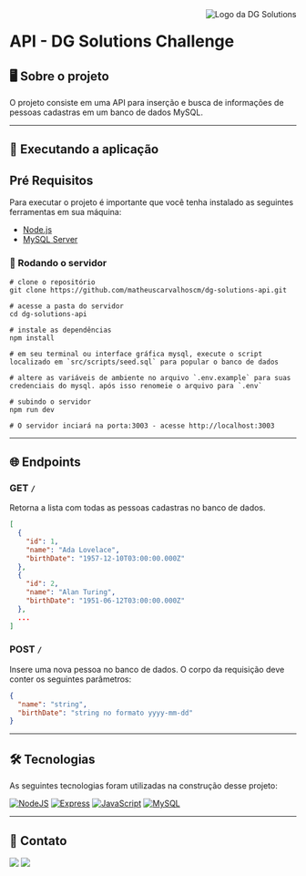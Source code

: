 <a href="https://dgsolutions.com.br/" target="_blank">
  <img src="https://dgsolutions.com.br/wp-content/uploads/2021/04/logo-dg-solutions-branca.png.webp" alt="Logo da DG Solutions" align="right">
</a>

# API - DG Solutions Challenge

## 🖥 Sobre o projeto

O projeto consiste em uma API para inserção e busca de informações de pessoas cadastras em um banco de dados MySQL.

---

## 🚀 Executando a aplicação

## **Pré Requisitos**

Para executar o projeto é importante que você tenha instalado as seguintes ferramentas em sua máquina:

* [Node.js](https://nodejs.org/en/)
* [MySQL Server](https://dev.mysql.com/doc/refman/8.0/en/)

### **🎲️ Rodando o servidor**

~~~
# clone o repositório
git clone https://github.com/matheuscarvalhoscm/dg-solutions-api.git

# acesse a pasta do servidor
cd dg-solutions-api

# instale as dependências
npm install

# em seu terminal ou interface gráfica mysql, execute o script localizado em `src/scripts/seed.sql` para popular o banco de dados

# altere as variáveis de ambiente no arquivo `.env.example` para suas credenciais do mysql. após isso renomeie o arquivo para `.env`

# subindo o servidor
npm run dev

# O servidor inciará na porta:3003 - acesse http://localhost:3003
~~~

---
## 🌐 Endpoints 

### GET `/`

Retorna a lista com todas as pessoas cadastras no banco de dados. 


```json
[
  {
    "id": 1,
    "name": "Ada Lovelace",
    "birthDate": "1957-12-10T03:00:00.000Z"
  },
  {
    "id": 2,
    "name": "Alan Turing",
    "birthDate": "1951-06-12T03:00:00.000Z"
  },
  ...
]
```

### POST `/`
Insere uma nova pessoa no banco de dados. O corpo da requisição deve conter os seguintes parâmetros:

```json
{
  "name": "string",
  "birthDate": "string no formato yyyy-mm-dd" 
}
```

---
## 🛠️ Tecnologias
As seguintes tecnologias foram utilizadas na construção desse projeto:

[![NodeJS](https://img.shields.io/badge/node.js-6DA55F?style=for-the-badge&logo=node.js&logoColor=white&color=17366f)](https://nodejs.org/en/)
[![Express](https://img.shields.io/badge/express.js-%23404d59.svg?style=for-the-badge&logo=express&logoColor=%white&color=17366f)](https://expressjs.com/pt-br/)
[![JavaScript](https://img.shields.io/badge/javascript-%23323330.svg?style=for-the-badge&logo=javascript&logoColor=fff&color=17366f)](https://developer.mozilla.org/pt-BR/docs/Web/JavaScript)
[![MySQL](https://img.shields.io/badge/mysql-%2300f.svg?style=for-the-badge&logo=mysql&logoColor=white&color=17366f)](https://www.mysql.com/)

---

## 📧 Contato
[![](https://img.shields.io/badge/LinkedIn-0077B5?style=for-the-badge&logo=linkedin&logoColor=white&color=17366F)](https://www.linkedin.com/in/matheuscarvalhoscm/)
[![](https://img.shields.io/badge/Gmail-D14836?style=for-the-badge&logo=gmail&logoColor=white&color=17366F)](mailtto:matheuscarvalhoscm@gmail.com)
